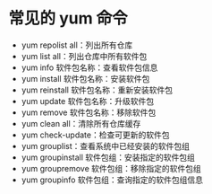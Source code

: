# 常见的 yum 命令

- yum repolist all：列出所有仓库
- yum list all：列出仓库中所有软件包
- yum info 软件包名称：查看软件包信息
- yum install 软件包名称：安装软件包
- yum reinstall 软件包名称：重新安装软件包
- yum update 软件包名称：升级软件包
- yum remove 软件包名称：移除软件包
- yum clean all：清除所有仓库缓存
- yum check-update：检查可更新的软件包
- yum grouplist：查看系统中已经安装的软件包组
- yum groupinstall 软件包组：安装指定的软件包组
- yum groupremove 软件包组：移除指定的软件包组
- yum groupinfo 软件包组：查询指定的软件包组信息
